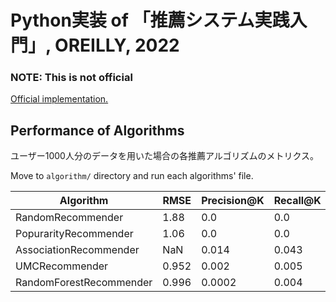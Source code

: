 # Python実装 of 「推薦システム実践入門」, OREILLY, 2022

### **NOTE:** This is not official

[Official implementation.](https://github.com/oreilly-japan/RecommenderSystems)

## Performance of Algorithms

ユーザー1000人分のデータを用いた場合の各推薦アルゴリズムのメトリクス。

Move to `algorithm/` directory and run each algorithms' file.

| Algorithm               | RMSE  | Precision@K | Recall@K | Source                        |
| ----------------------- | ----- | ----------- | -------- | ----------------------------- |
| RandomRecommender       | 1.88  | 0.0         | 0.0      | `random_recommender.py`       |
| PopurarityRecommender   | 1.06  | 0.0         | 0.0      | `popularity_recommender.py`   |
| AssociationRecommender  | NaN   | 0.014       | 0.043    | `association_recommender.py`  |
| UMCRecommender          | 0.952 | 0.002       | 0.005    | `umc_recommender.py`          |
| RandomForestRecommender | 0.996 | 0.0002      | 0.004    | `randomforest_recommender.py` |
